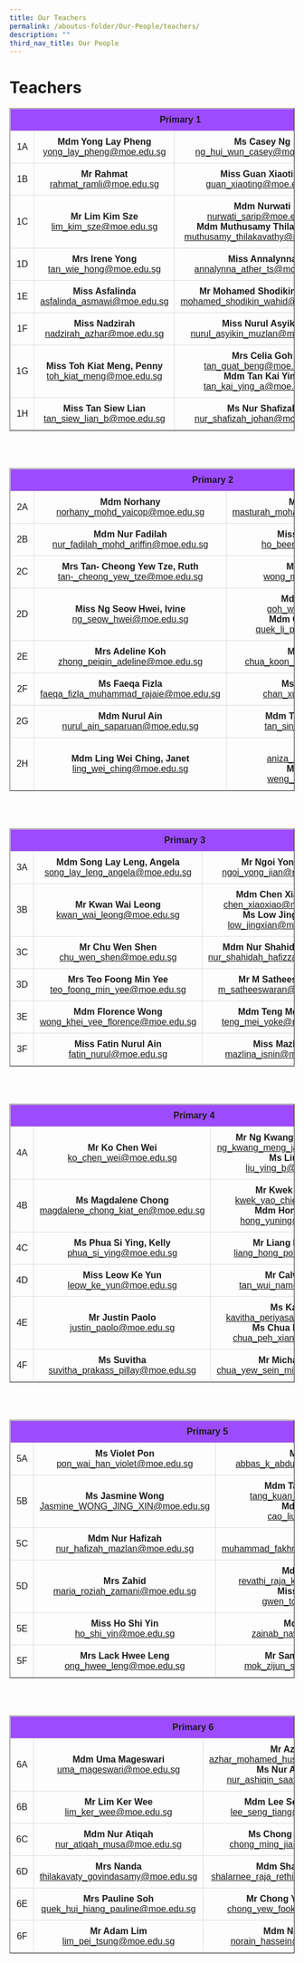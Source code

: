 ```yaml
---
title: Our Teachers
permalink: /aboutus-folder/Our-People/teachers/
description: ""
third_nav_title: Our People
---
```

Teachers
===========================================

<style>
table {
  font-family: arial, sans-serif;
  border-collapse: collapse;
  width: 100%;
  text-align: center;
}

td, th {
  border: 1px solid #dddddd;
  text-align: center;
  padding: 10px;
}

tr:nth-child(1) {
  background-color: #9d4bfe;
  font-color: #ffffff;
}
</style>

<table border="1">
  <tbody>
  <tr>
    <th colspan="3">Primary 1</th>
  </tr>
  <tr>
    <td>1A</td>
		<td><b>Mdm Yong Lay Pheng</b><br>
        <a href="mailto:yong_lay_pheng@moe.edu.sg">yong_lay_pheng@moe.edu.sg</a></td>
    <td><b>Ms Casey Ng</b><br>
    <a href="mailto:ng_hui_wun_casey@moe.edu.sg">ng_hui_wun_casey@moe.edu.sg</a></td>
  </tr>
  
  <tr>
    <td>1B</td>
    <td><b>Mr Rahmat</b><br>
    <a href="mailto:rahmat_ramli@moe.edu.sg">rahmat_ramli@moe.edu.sg</a></td>
    <td><b>Miss Guan Xiaoting</b><br>
    <a href="mailto:guan_xiaoting@moe.edu.sg">guan_xiaoting@moe.edu.sg</a></td>
  </tr>
  
  <tr>
    <td>1C</td>
    <td><b>Mr Lim Kim Sze</b><br>
    <a href="mailto:lim_kim_sze@moe.edu.sg">lim_kim_sze@moe.edu.sg</a></td>
    <td><b>Mdm Nurwati</b><br>
    <a href="mailto:nurwati_sarip@moe.edu.sg">nurwati_sarip@moe.edu.sg</a>
			<br>
		<b>Mdm Muthusamy Thilakavathy</b><br>
			<a href="mailto:muthusamy_thilakavathy@moe.edu.sg">muthusamy_thilakavathy@moe.edu.sg</a>
		</td>
  </tr>
  
  <tr>
    <td>1D</td>
    <td><b>Mrs Irene Yong</b><br>
    <a href="mailto:tan_wie_hong@moe.edu.sg">tan_wie_hong@moe.edu.sg</a></td>
    <td><b>Miss Annalynna</b><br>
    <a href="mailto:annalynna_ather_ts@moe.edu.sg">annalynna_ather_ts@moe.edu.sg</a></td>
  </tr>
  
  <tr>
    <td>1E</td>
    <td><b>Miss Asfalinda</b><br>
    <a href="mailto:asfalinda_asmawi@moe.edu.sg">asfalinda_asmawi@moe.edu.sg</a></td>
    <td><b>Mr Mohamed Shodikin Wahid</b><br>
    <a href="mailto:mohamed_shodikin_wahid@moe.edu.sg">mohamed_shodikin_wahid@moe.edu.sg</a></td>
  </tr>
  
  <tr>
    <td>1F</td>
    <td><b>Miss Nadzirah</b><br>
    <a href="mailto:nadzirah_azhar@moe.edu.sg">nadzirah_azhar@moe.edu.sg</a></td>
    <td><b>Miss Nurul Asyikin</b><br>
    <a href="mailto:nurul_asyikin_muzlan@moe.edu.sg">nurul_asyikin_muzlan@moe.edu.sg</a></td>
  </tr>
  
  <tr>
    <td>1G</td>
    <td><b>Miss Toh Kiat Meng, Penny</b><br>
    <a href="mailto:toh_kiat_meng@moe.edu.sg">toh_kiat_meng@moe.edu.sg</a></td>
    <td><b>Mrs Celia Goh</b><br>
    <a href="mailto:tan_guat_beng@moe.edu.sg">tan_guat_beng@moe.edu.sg</a>
	<br>
	<b>Mdm Tan Kai Ying</b><br>
    <a href="mailto:tan_kai_ying_a@moe.edu.sg">tan_kai_ying_a@moe.edu.sg</a></td>
  </tr>

  <tr>
    <td>1H</td>
    <td><b>Miss Tan Siew Lian</b><br>
    <a href="mailto:tan_siew_lian_b@moe.edu.sg">tan_siew_lian_b@moe.edu.sg</a></td>
    <td><b>Ms Nur Shafizah</b><br>
    <a href="mailto:nur_shafizah_johan@moe.edu.sg">nur_shafizah_johan@moe.edu.sg</a></td>
  </tr>
  
</tbody>
</table>
<br><br>

<table border="1">
  <tbody>
  <tr>
    <th colspan="3">Primary 2</th>
  </tr>
  <tr>
    <td>2A</td>
		<td><b>Mdm Norhany</b> <br><a href="mailto:norhany_mohd_yaicop@moe.edu.sg">norhany_mohd_yaicop@moe.edu.sg</a></td>
    <td><b>Mdm Masturah</b><br><a href="mailto:masturah_mohamed_mashoo@moe.edu.sg">masturah_mohamed_mashoo@moe.edu.sg</a></td>
  </tr>
  
  <tr>
    <td>2B</td>
    <td><b>Mdm Nur Fadilah</b><br><a href="mailto:nur_fadilah_mohd_ariffin@moe.edu.sg">nur_fadilah_mohd_ariffin@moe.edu.sg</a></td>
    <td><b>Miss Ho Been Chieh</b><br><a href="mailto:ho_been_chieh@moe.edu.sg">ho_been_chieh@moe.edu.sg</a></td>
  </tr>
  
  <tr>
    <td>2C</td>
    <td><b>Mrs Tan- Cheong Yew Tze, Ruth</b><br>
    <a href="mailto:tan-_cheong_yew_tze@moe.edu.sg">tan-_cheong_yew_tze@moe.edu.sg</a></td>
    <td><b>Ms Mindy Wong</b><br>
    <a href="mailto:wong_min_yin@moe.edu.sg">wong_min_yin@moe.edu.sg</a></td>
  </tr>
  
  <tr>
    <td>2D</td>
    <td><b>Miss Ng Seow Hwei, Ivine</b><br>
    <a href="mailto:ng_seow_hwei@moe.edu.sg">ng_seow_hwei@moe.edu.sg</a></td>
    <td><b>Mdm Goh Wan Lin</b>
    <br>
    <a href="mailto:goh_wan_lin@moe.edu.sg">goh_wan_lin@moe.edu.sg</a>
    <br>
    <b>Mdm Quek Li Pei, Grace</b><br>
    <a href="mailto:quek_li_pei_grace@moe.edu.sg">quek_li_pei_grace@moe.edu.sg</a></td>
  </tr>
  
  <tr>
    <td>2E</td>
    <td><b>Mrs Adeline Koh</b><br>
    <a href="mailto:zhong_peiqin_adeline@moe.edu.sg">zhong_peiqin_adeline@moe.edu.sg</a></td>
    <td><b>Mr Kenny Chua</b><br>
    <a href="mailto:chua_koon_hwa_kenny@moe.edu.sg">chua_koon_hwa_kenny@moe.edu.sg</a></td>
  </tr>
  
  <tr>
    <td>2F</td>
    <td><b>Ms Faeqa Fizla</b><br>
    <a href="mailto:faeqa_fizla_muhammad_rajaie@moe.edu.sg">faeqa_fizla_muhammad_rajaie@moe.edu.sg</a></td>
    <td><b>Ms Chan Xue Ting</b><br>
    <a href="mailto:chan_xue_ting@moe.edu.sg">chan_xue_ting@moe.edu.sg</a></td>
  </tr>
  
  <tr>
    <td>2G</td>
    <td><b>Mdm Nurul Ain</b><br><a href="mailto:nurul_ain_saparuan@moe.edu.sg">nurul_ain_saparuan@moe.edu.sg</a></td>
    <td><b>Mdm Tan Sin Hwee, Dawn</b><br>
    <a href="mailto:tan_sin_hwee@moe.edu.sg">tan_sin_hwee@moe.edu.sg</a>
			
  </td></tr>

  <tr>
    <td>2H</td>
    <td><b>Mdm Ling Wei Ching, Janet</b><br>
    <a href="mailto:ling_wei_ching@moe.edu.sg">ling_wei_ching@moe.edu.sg</a></td>
    <td><b>Mdm Aniza</b><br><a href="mailto:aniza_samat@moe.edu.sg">aniza_samat@moe.edu.sg</a>
    <br>
    <b>Mr Weng Kaibin</b><br>
    <a href="weng_kaibin@moe.edu.sg">weng_kaibin@moe.edu.sg</a></td>
  </tr>
  
</tbody>
</table>
<br><br>

<table border="1">
  <tbody>
  <tr>
    <th colspan="3">Primary 3</th>
  </tr>
  <tr>
    <td>3A</td>
		<td><b>Mdm Song Lay Leng, Angela</b><br>
        <a href="mailto:song_lay_leng_angela@moe.edu.sg">song_lay_leng_angela@moe.edu.sg</a></td>
    <td><b>Mr Ngoi Yong Jian</b><br>
    <a href="mailto:ngoi_yong_jian@moe.edu.sg">ngoi_yong_jian@moe.edu.sg</a></td>
  </tr>
  
  <tr>
    <td>3B</td>
    <td><b>Mr Kwan Wai Leong</b><br>
    <a href="mailto:kwan_wai_leong@moe.edu.sg">kwan_wai_leong@moe.edu.sg</a></td>
    <td><b>Mdm Chen Xiao Xiao</b><br>
    <a href="mailto:chen_xiaoxiao@moe.edu.sg">chen_xiaoxiao@moe.edu.sg</a><br>
			<b>Ms Low Jing Xian</b>
			<a href="mailto:low_jingxian@moe.edu.sg"> low_jingxian@moe.edu.sg</a>
		</td>
  </tr>
  
  <tr>
    <td>3C</td>
    <td><b>Mr Chu Wen Shen</b><br>
    <a href="mailto:chu_wen_shen@moe.edu.sg">chu_wen_shen@moe.edu.sg</a></td>
    <td><b>Mdm Nur Shahidah Hafizza</b><br>
    <a href="mailto:nur_shahidah_hafizza@moe.edu.sg">nur_shahidah_hafizza@moe.edu.sg</a></td>
  </tr>
  
  <tr>
    <td>3D</td>
    <td><b>Mrs Teo Foong Min Yee</b><br>
    <a href="mailto:teo_foong_min_yee@moe.edu.sg">teo_foong_min_yee@moe.edu.sg</a></td>
    <td><b>Mr M Satheeswaran</b>
    <br>
    <a href="mailto:m_satheeswaran@moe.edu.sg">m_satheeswaran@moe.edu.sg</a>
    </td>
  </tr>
  
  <tr>
    <td>3E</td>
    <td><b>Mdm Florence Wong</b><br>
    <a href="mailto:wong_khei_yee_florence@moe.edu.sg">wong_khei_yee_florence@moe.edu.sg</a></td>
    <td><b>Mdm Teng Mei Yoke</b><br>
    <a href="mailto:teng_mei_yoke@moe.edu.sg">teng_mei_yoke@moe.edu.sg</a></td>
  </tr>
  
  <tr>
    <td>3F</td>
    <td><b>Miss Fatin Nurul Ain</b><br>
    <a href="mailto:fatin_nurul@moe.edu.sg">fatin_nurul@moe.edu.sg</a></td>
    <td><b>Miss Mazlina</b><br>
    <a href="mailto:mazlina_isnin@moe.edu.sg">mazlina_isnin@moe.edu.sg</a></td>
  </tr>
  
</tbody>
</table>
<br><br>

<table border="1">
  <tbody>
  <tr>
    <th colspan="3">Primary 4</th>
  </tr>
  <tr>
    <td>4A</td>
		<td><b>Mr Ko Chen Wei</b><br>
        <a href="mailto:ko_chen_wei@moe.edu.sg">ko_chen_wei@moe.edu.sg</a></td>
    <td><b>Mr Ng Kwang Meng, James</b><br>
    <a href="mailto:ng_kwang_meng_james@moe.edu.sg">ng_kwang_meng_james@moe.edu.sg</a>
    <br>
    <b>Ms Liu Ying</b><br>
    <a href="mailto:liu_ying_b@moe.edu.sg">liu_ying_b@moe.edu.sg</a></td>
  </tr>
  
  <tr>
    <td>4B</td>
    <td><b>Ms Magdalene Chong</b><br>
    <a href="mailto:magdalene_chong_kiat_en@moe.edu.sg">magdalene_chong_kiat_en@moe.edu.sg</a></td>
    <td><b>Mr Kwek Yao Chie</b><br>
    <a href="mailto:kwek_yao_chie@moe.edu.sg">kwek_yao_chie@moe.edu.sg</a><br>
			<b>Mdm Hong Yuning</b><br>
			<a href="mailto:hong_yuning@moe.edu.sg">hong_yuning@moe.edu.sg</a>
		</td>
  </tr>
  
  <tr>
    <td>4C</td>
    <td><b>Ms Phua Si Ying, Kelly</b><br>
    <a href="mailto:phua_si_ying@moe.edu.sg">phua_si_ying@moe.edu.sg</a></td>
    <td><b>Mr Liang Hong Poh</b><br>
    <a href="mailto:liang_hong_poh@moe.edu.sg">liang_hong_poh@moe.edu.sg</a></td>
  </tr>
  
  <tr>
    <td>4D</td>
    <td><b>Miss Leow Ke Yun</b><br>
    <a href="mailto:leow_ke_yun@moe.edu.sg">leow_ke_yun@moe.edu.sg</a></td>
    <td><b>Mr Calvin Tan</b>
    <br>
    <a href="mailto:tan_wui_nam@moe.edu.sg">tan_wui_nam@moe.edu.sg</a>
    </td>
  </tr>
  
  <tr>
    <td>4E</td>
    <td><b>Mr Justin Paolo</b><br>
    <a href="mailto:justin_paolo@moe.edu.sg">justin_paolo@moe.edu.sg</a></td>
    <td><b>Ms Kavitha</b><br>
    <a href="mailto:kavitha_periyasamy@moe.edu.sg">kavitha_periyasamy@moe.edu.sg</a>
		<br>
			<b>Ms Chua Peh Xiang</b>
			<br>
			<a href="mailto:chua_peh_xiang@moe.edu.sg"> chua_peh_xiang@moe.edu.sg</a>
		</td>
  </tr>
  
  <tr>
    <td>4F</td>
    <td><b>Ms Suvitha</b><br>
    <a href="mailto:suvitha_prakass_pillay@moe.edu.sg">suvitha_prakass_pillay@moe.edu.sg</a></td>
    <td><b>Mr Michael Chua</b><br>
    <a href="mailto:chua_yew_sein_michael@moe.edu.sg">chua_yew_sein_michael@moe.edu.sg</a><br>
    
  </td></tr>
  
</tbody>
</table>
<br><br>

<table border="1">
  <tbody>
  <tr>
    <th colspan="3">Primary 5</th>
  </tr>
  <tr>
    <td>5A</td>
		<td><b>Ms Violet Pon</b><br>
        <a href="mailto:pon_wai_han_violet@moe.edu.sg">pon_wai_han_violet@moe.edu.sg</a></td>
    <td><b>Mr Abbas</b><br>
    <a href="mailto:abbas_k_abdulla_kutty@moe.edu.sg">abbas_k_abdulla_kutty@moe.edu.sg</a>
    </td>
  </tr>
  
  <tr>
    <td>5B</td>
    <td><b>Ms Jasmine Wong</b><br>
    <a href="mailto:Jasmine_WONG_JING_XIN@moe.edu.sg">Jasmine_WONG_JING_XIN@moe.edu.sg</a></td>
    <td><b>Mdm Tang Kuan Ying</b><br>
    <a href="mailto:tang_kuan_ying@moe.edu.sg">tang_kuan_ying@moe.edu.sg</a>
    <br>
    <b>Mdm Cao Liu</b><br>
    <a href="mailto:cao_liu@moe.edu.sg">cao_liu@moe.edu.sg</a>
    </td>
  </tr>
  
  <tr>
    <td>5C</td>
    <td><b>Mdm Nur Hafizah</b><br>
    <a href="mailto:nur_hafizah_mazlan@moe.edu.sg">nur_hafizah_mazlan@moe.edu.sg</a></td>
    <td><b>Mr Din</b><br>
    <a href="mailto:muhammad_fakhruddin_daud@moe.edu.sg">muhammad_fakhruddin_daud@moe.edu.sg</a></td>
  </tr>
  
  <tr>
    <td>5D</td>
    <td><b>Mrs Zahid</b><br>
    <a href="mailto:maria_roziah_zamani@moe.edu.sg">maria_roziah_zamani@moe.edu.sg</a></td>
    <td><b>Mdm Revathi</b>
    <br>
    <a href="mailto:revathi_raja_krishnan@moe.edu.sg">revathi_raja_krishnan@moe.edu.sg</a>
    <br>
    <b>Miss Gwen Toh</b>
    <br>
    <a href="mailto:gwen_toh@moe.edu.sg">gwen_toh@moe.edu.sg</a>
    </td>
  </tr>
  
  <tr>
    <td>5E</td>
    <td><b>Miss Ho Shi Yin</b><br>
    <a href="mailto:ho_shi_yin@moe.edu.sg">ho_shi_yin@moe.edu.sg</a></td>
    <td><b>Mdm Zainab</b><br>
    <a href="mailto:zainab_nawabi@moe.edu.sg">zainab_nawabi@moe.edu.sg</a></td>
  </tr>
  
  <tr>
    <td>5F</td>
    <td><b>Mrs Lack Hwee Leng</b><br>
    <a href="mailto:ong_hwee_leng@moe.edu.sg">ong_hwee_leng@moe.edu.sg</a></td>
    <td><b>Mr Samuel Mok Zijun</b><br>
    <a href="mailto:mok_zijun_samuel@moe.edu.sg">mok_zijun_samuel@moe.edu.sg</a>
    </td>
  </tr>
  
</tbody>
</table>
<br><br>

<table border="1">
  <tbody>
  <tr>
    <th colspan="3">Primary 6</th>
  </tr>
  <tr>
    <td>6A</td>
		<td><b>Mdm Uma Mageswari</b><br>
        <a href="mailto:uma_mageswari@moe.edu.sg">uma_mageswari@moe.edu.sg</a></td>
    <td><b>Mr Azhar</b><br>
    <a href="mailto:azhar_mohamed_hussain@moe.edu.sg">azhar_mohamed_hussain@moe.edu.sg</a>
    <br>
    <b>Ms Nur Ashiqin</b>
    <br>
    <a href="mailto:nur_ashiqin_saat@moe.edu.sg">nur_ashiqin_saat@moe.edu.sg</a>
    </td>
  </tr>
  
  <tr>
    <td>6B</td>
    <td><b>Mr Lim Ker Wee</b><br>
    <a href="mailto:lim_ker_wee@moe.edu.sg">lim_ker_wee@moe.edu.sg</a></td>
    <td><b>Mdm Lee Seng Tiang</b><br>
    <a href="mailto:lee_seng_tiang@moe.edu.sg">lee_seng_tiang@moe.edu.sg</a>
    </td>
  </tr>
  
  <tr>
    <td>6C</td>
    <td><b>Mdm Nur Atiqah</b><br>
    <a href="mailto:nur_atiqah_musa@moe.edu.sg">nur_atiqah_musa@moe.edu.sg</a></td>
    <td><b>Ms Chong Ming Jia</b><br>
    <a href="mailto:chong_ming_jia@moe.edu.sg">chong_ming_jia@moe.edu.sg</a></td>
  </tr>
  
  <tr>
		<td>6D</td>
		<td><b>Mrs Nanda</b>
    <br>
    <a href="mailto:thilakavaty_govindasamy@moe.edu.sg">thilakavaty_govindasamy@moe.edu.sg</a>
    </td>
		<td><b>Mdm Shalarnee</b><br>
    <a href="mailto:shalarnee_raja_rethinam@moe.edu.sg">shalarnee_raja_rethinam@moe.edu.sg</a></td>
  </tr>
  
  <tr>
    <td>6E</td>
    <td><b>Mrs Pauline Soh</b><br>
    <a href="mailto:quek_hui_hiang_pauline@moe.edu.sg">quek_hui_hiang_pauline@moe.edu.sg</a></td>
    <td><b>Mr Chong Yew Fook</b><br>
    <a href="mailto:chong_yew_fook@moe.edu.sg">chong_yew_fook@moe.edu.sg</a></td>
  </tr>
  
  <tr>
    <td>6F</td>
    <td><b>Mr Adam Lim</b><br>
    <a href="mailto:lim_pei_tsung@moe.edu.sg">lim_pei_tsung@moe.edu.sg</a></td>
    <td><b>Mdm Norain</b><br>
    <a href="mailto:norain_hassein@moe.edu.sg">norain_hassein@moe.edu.sg</a>
    </td>
  </tr>
  
</tbody></table>